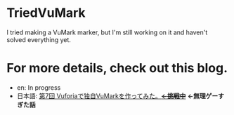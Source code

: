 # TriedVuMark
I tried making a VuMark marker, but I'm still working on it and haven't solved everything yet.


# For more details, check out this blog.
- en: In progress
- 日本語: [第7回 Vuforiaで独自VuMarkを作ってみた。~~**←挑戦中**~~](https://zenn.dev/rg687076/articles/41eee19d340521) **←無理ゲーすぎた話**
